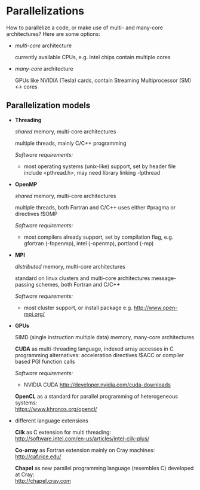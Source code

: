 # Parallelizations


How to parallelize a code, or make use of multi- and many-core architectures? Here are some options:

- *multi-core* architecture

  currently available CPUs, e.g. Intel chips
  contain multiple cores

- *many-core* architecture

  GPUs like NVIDIA (Tesla) cards,
  contain Streaming Multiprocessor (SM) <-> cores


## Parallelization models

- **Threading**

  *shared* memory, multi-core architectures

  multiple threads, mainly C/C++ programming

  *Software requirements:*  
  - most operating systems (unix-like) support, set by header file
     include <pthread.h>, may need library linking -lpthread


- **OpenMP**

  *shared* memory, multi-core architectures

  multiple threads, both Fortran and C/C++
  uses either #pragma or directives !$OMP

  *Software requirements:*  
  - most compilers already support, set by compilation flag,
     e.g. gfortran (-fopenmp), intel (-openmp), portland (-mp)


- **MPI**

  *distributed* memory, multi-core architectures

  standard on linux clusters and multi-core architectures
  message-passing schemes, both Fortran and C/C++

  *Software requirements:*  
  - most cluster support, or install package e.g. http://www.open-mpi.org/  


- **GPUs**

  SIMD (single instruction multiple data) memory, many-core architectures

  **CUDA** as multi-threading language, indexed array accesses in C programming
  alternatives: acceleration directives !$ACC or compiler based PGI function calls

  *Software requirements:*  
  - NVIDIA CUDA http://developer.nvidia.com/cuda-downloads

  **OpenCL** as a standard for parallel programming of heterogeneous systems:  
    https://www.khronos.org/opencl/


- different language extensions

  **Cilk** as C extension for multi threading:  
    http://software.intel.com/en-us/articles/intel-cilk-plus/

  **Co-array** as Fortran extension mainly on Cray machines:  
    http://caf.rice.edu/

  **Chapel** as new parallel programming language (resembles C) developed at Cray:  
    http://chapel.cray.com
